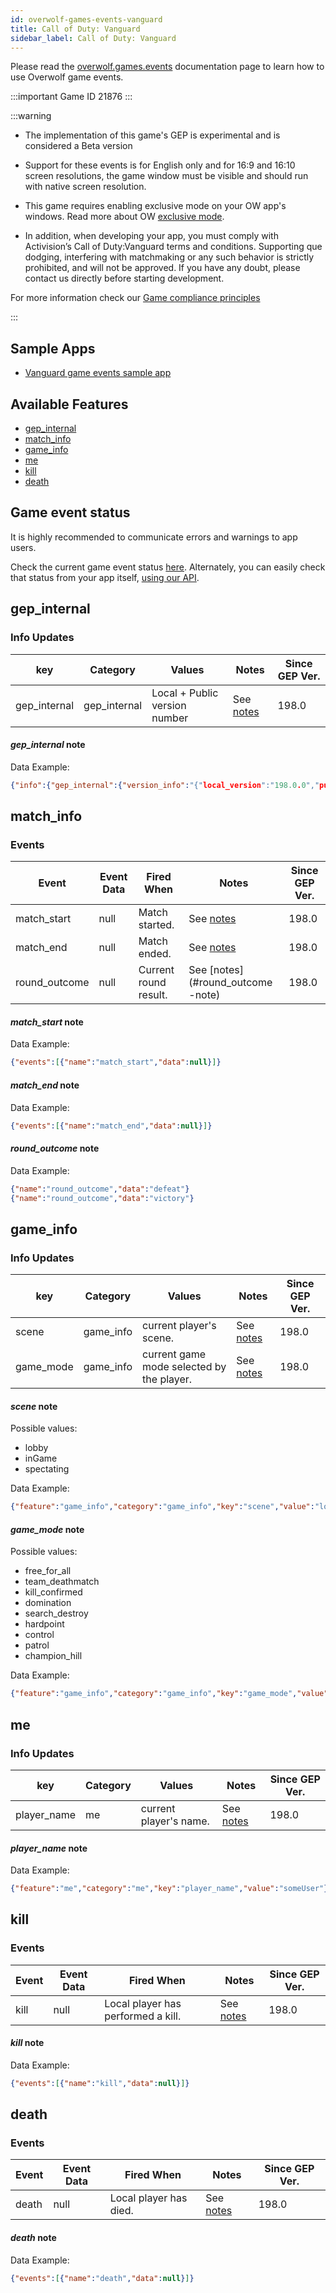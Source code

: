 ```yaml
---
id: overwolf-games-events-vanguard
title: Call of Duty: Vanguard
sidebar_label: Call of Duty: Vanguard
---
```


Please read the [overwolf.games.events](overwolf-games-events) documentation page to learn how to use Overwolf game events.

:::important Game ID
21876
:::

:::warning

* The implementation of this game's GEP is experimental and is considered a Beta version

* Support for these events is for English only and for 16:9 and 16:10 screen resolutions, the game window must be visible and should run with native screen resolution. 

* This game requires enabling exclusive mode on your OW app's windows. Read more about OW [exclusive mode](../topics/exclusive-mode).

* In addition, when developing your app, you must comply with Activision’s Call of Duty:Vanguard terms and conditions. Supporting que dodging, interfering with matchmaking or any such behavior is strictly prohibited, and will not be approved. If you have any doubt, please contact us directly before starting development.

For more information check our [Game compliance principles](https://overwolf.github.io/docs/start/game-compliance-guiding-principles)

:::

## Sample Apps
* [Vanguard game events sample app](https://github.com/overwolf/events-sample-apps)

## Available Features

* [gep_internal](#gep_internal)
* [match_info](#match_info)
* [game_info](#game_info)
* [me](#me)
* [kill](#kill)
* [death](#death)

## Game event status

It is highly recommended to communicate errors and warnings to app users. 

Check the current game event status [here](../status/all). Alternately, you can easily check that status from your app itself, [using our API](../topics/howto-check-events-status-from-app).

## gep_internal

### Info Updates

key          | Category    | Values                    | Notes                 | Since GEP Ver. |
------------ | ------------| ------------------------- | --------------------- | ------------- | 
gep_internal | gep_internal| Local + Public version number|See [notes](#gep_internal-note)|   198.0       |

#### *gep_internal* note

Data Example:

```json
{"info":{"gep_internal":{"version_info":"{"local_version":"198.0.0","public_version":"198.0.0","is_updated":true}"}},"feature":"gep_internal"}
```

## match_info

### Events

Event        | Event Data        | Fired When   | Notes              | Since GEP Ver. |
-------------| ------------------| ------------ | ------------------ | ---------------|
match_start  | null              | Match started.| See [notes](#match_start-note)     | 198.0 |
match_end    | null              | Match ended. | See [notes](#match_end-note)        | 198.0 |
round_outcome    | null              | Current round result. | See [notes](#round_outcome -note)        | 198.0 |


#### *match_start* note

Data Example:

```json
{"events":[{"name":"match_start","data":null}]}
```

#### *match_end* note

Data Example:

```json
{"events":[{"name":"match_end","data":null}]}
```

#### *round_outcome* note

Data Example:

```json
{"name":"round_outcome","data":"defeat"}
{"name":"round_outcome","data":"victory"}
```

## game_info

### Info Updates

key          | Category    | Values                    | Notes                 | Since GEP Ver. |
------------ | ------------| ------------------------- | --------------------- | ------------- | 
scene| game_info   | current player's scene. |See [notes](#scene-note)|   198.0       |
game_mode| game_info   | current game mode selected by the player. |See [notes](#game_mode-note)|   198.0       |

#### *scene* note
Possible values:
* lobby
* inGame
* spectating

Data Example:

```json
{"feature":"game_info","category":"game_info","key":"scene","value":"lobby"}
```

#### *game_mode* note
Possible values:
* free_for_all 
* team_deathmatch 
* kill_confirmed 
* domination 
* search_destroy 
* hardpoint 
* control 
* patrol 
* champion_hill 

Data Example:

```json
{"feature":"game_info","category":"game_info","key":"game_mode","value":"domination"}
```

## me

### Info Updates

key          | Category    | Values                    | Notes                 | Since GEP Ver. |
------------ | ------------| ------------------------- | --------------------- | ------------- | 
player_name| me   | current player's name. |See [notes](#player_name-note)|   198.0       |

#### *player_name* note
Data Example:

```json
{"feature":"me","category":"me","key":"player_name","value":"someUser"}
```

## kill

### Events

Event        | Event Data        | Fired When   | Notes              | Since GEP Ver. |
-------------| ------------------| ------------ | ------------------ | ---------------|
kill         | null              | Local player has performed a kill.| See [notes](#kill-note)     | 198.0 |


#### *kill* note

Data Example:

```json
{"events":[{"name":"kill","data":null}]}
```

## death

### Events

Event        | Event Data        | Fired When   | Notes              | Since GEP Ver. |
-------------| ------------------| ------------ | ------------------ | ---------------|
death        | null              | Local player has died.| See [notes](#death-note)     | 198.0 |

#### *death* note

Data Example:

```json
{"events":[{"name":"death","data":null}]}
```
